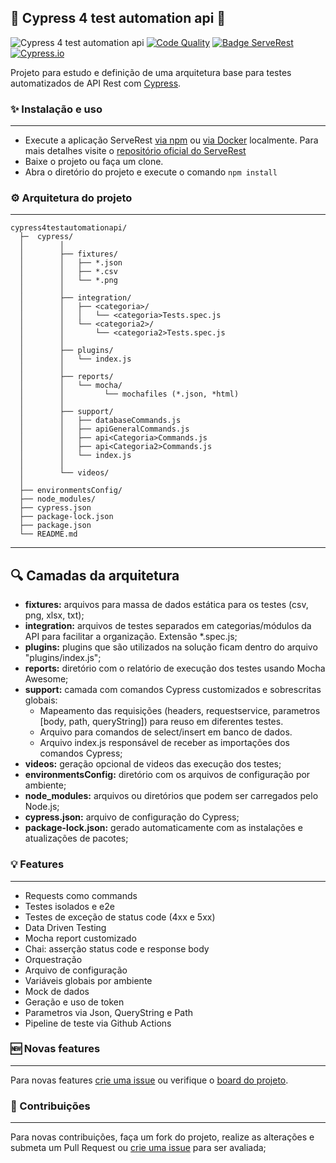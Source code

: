 ## 🚀 Cypress 4 test automation api 🚀

![Cypress 4 test automation api](https://github.com/saymowan/cypress-api-core/workflows/API%20Rest%20tests/badge.svg)
[![Code Quality](https://www.code-inspector.com/project/20271/score/svg)](https://frontend.code-inspector.com/project/20271/dashboard)
[![Badge ServeRest](https://img.shields.io/badge/API-ServeRest-green)](https://github.com/PauloGoncalvesBH/ServeRest/)
[![Cypress.io](https://img.shields.io/badge/tested%20with-Cypress-04C38E.svg)](https://www.cypress.io/)

Projeto para estudo e definição de uma arquitetura base para testes automatizados de API Rest com [Cypress](https://www.cypress.io/).

### ✨ Instalação e uso
-----------------------
- Execute a aplicação ServeRest [via npm](https://www.npmjs.com/package/serverest) ou [via Docker](https://hub.docker.com/r/paulogoncalvesbh/serverest/) localmente. Para mais detalhes visite o [repositório oficial do ServeRest](https://github.com/ServeRest/ServeRest)
- Baixe o projeto ou faça um clone.
- Abra o diretório do projeto e execute o comando `npm install`

### ⚙️ Arquitetura do projeto
-----------------------


```
cypress4testautomationapi/
  ├─  cypress/
  │        │
  │        ├── fixtures/
  │        │   ├── *.json
  │        │   ├── *.csv       
  │        │   └── *.png
  │        │
  │        ├── integration/
  │        │   ├── <categoria>/
  │        │   │   └── <categoria>Tests.spec.js
  │        │   └── <categoria2>/
  │        │       └── <categoria2>Tests.spec.js
  │        │
  │        ├── plugins/
  │        │   └── index.js
  │        │
  │        ├── reports/
  │        │   └── mocha/
  │        │         └── mochafiles (*.json, *html)
  │        │
  │        ├── support/
  │        │   ├── databaseCommands.js
  │        │   ├── apiGeneralCommands.js
  │        │   ├── api<Categoria>Commands.js
  │        │   ├── api<Categoria2>Commands.js
  │        │   └── index.js
  │        │  
  │        └── videos/
  │ 
  ├── environmentsConfig/
  ├── node_modules/
  ├── cypress.json
  ├── package-lock.json
  ├── package.json
  └── README.md
```
---------------------------------------
## 🔍 Camadas da arquitetura

 - **fixtures:** arquivos para massa de dados estática para os testes (csv, png, xlsx, txt);
 - **integration:** arquivos de testes separados em categorias/módulos da API para facilitar a organização. Extensão *.spec.js;
 - **plugins:** plugins que são utilizados na solução ficam dentro do arquivo "plugins/index.js";
 -  **reports:** diretório com o relatório de execução dos testes usando Mocha Awesome;
 - **support:** camada com comandos Cypress customizados e sobrescritas globais:
    - Mapeamento das requisições (headers, requestservice, parametros [body, path, queryString]) para reuso em diferentes testes.
    - Arquivo para comandos de select/insert em banco de dados.
    - Arquivo index.js responsável de receber as importações dos comandos Cypress;
 - **videos:** geração opcional de videos das execução dos testes;
 - **environmentsConfig:** diretório com os arquivos de configuração por ambiente;
 - **node_modules:** arquivos ou diretórios que podem ser carregados pelo Node.js;
 - **cypress.json:** arquivo de configuração do Cypress;
 - **package-lock.json:** gerado automaticamente com as instalações e atualizações de pacotes;


### 💡 Features
-----------------------
- Requests como commands
- Testes isolados e e2e
- Testes de exceção de status code (4xx e 5xx)
- Data Driven Testing
- Mocha report customizado
- Chai: asserção status code e response body
- Orquestração
- Arquivo de configuração
- Variáveis globais por ambiente
- Mock de dados
- Geração e uso de token
- Parametros via Json, QueryString e Path
- Pipeline de teste via Github Actions

### 🆕 Novas features 
---------------------------
Para novas features [crie uma issue](https://github.com/saymowan/cypress-api-core/issues/new) ou verifique o [board do projeto](https://github.com/saymowan/cypress-api-core/projects/1).

### 🌟 Contribuições
--------------------------
Para novas contribuições, faça um fork do projeto, realize as alterações e submeta um Pull Request ou [crie uma issue](https://github.com/saymowan/cypress-api-core/issues/new) para ser avaliada;
